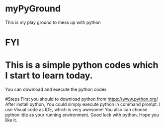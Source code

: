 # myPyGround
This is my play ground to mess up with python
# FYI
# This is a simple python codes which I start to learn today.
   You can download and execute the python codes

#Steps
 First you should to download python from https://www.python.org/
 After install python, You could simply execute python in command prompt.
 I use Visual code as IDE, which is very awesome!
 You also can choose python idle as your running environment.
 Good luck with python. Hope you like it. 
